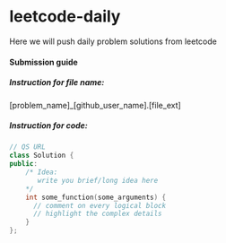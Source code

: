 # leetcode-daily
Here we will push daily problem solutions from leetcode


#### Submission guide

##### Instruction for file name:
[problem_name]_[github_user_name].[file_ext]

##### Instruction for code:

```cpp
// QS URL
class Solution {
public:
    /* Idea:
       write you brief/long idea here 
    */
    int some_function(some_arguments) {
      // comment on every logical block
      // highlight the complex details
    }
};
```
